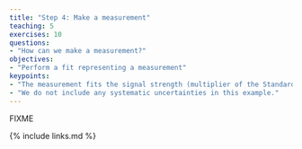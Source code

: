 ```yaml
---
title: "Step 4: Make a measurement"
teaching: 5
exercises: 10
questions:
- "How can we make a measurement?"
objectives:
- "Perform a fit representing a measurement"
keypoints:
- "The measurement fits the signal strength (multiplier of the Standard Model expectation) of the Z to two tau lepton process."
- "We do not include any systematic uncertainties in this example."
---
```

FIXME

{% include links.md %}
